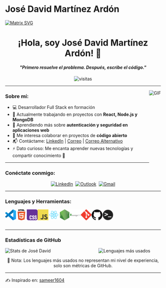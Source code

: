 # José David Martínez Ardón

[![Matrix SVG](https://raw.githubusercontent.com/rodrigograca31/rodrigograca31/master/matrix.svg)](https://www.youtube.com/watch?v=SDkAGkd4NLc) 

<p>
  <h1 align="center"><b>¡Hola, soy José David Martínez Ardón! 👋</b></h1>
</p>

<p>
  <h4 align="center"><b><i>"Primero resuelve el problema. Después, escribe el código."</i></b></h4>
</p>

<p align="center">
    <img align="center" alt="visitas" src="https://gpvc.arturio.dev/jdma-2" />
</p>

---

<img align="right" height="270px" alt="GIF" src="https://media.giphy.com/media/CVtNe84hhYF9u/giphy.gif" />

### Sobre mí:
- 💻 Desarrollador Full Stack en formación  
- 🔭 Actualmente trabajando en proyectos con **React, Node.js y MongoDB**  
- 🌱 Aprendiendo más sobre **autenticación y seguridad en aplicaciones web**  
- 👯 Me interesa colaborar en proyectos de **código abierto**  
- 📬 Contáctame: [LinkedIn](https://www.linkedin.com/in/jose-david-martinez-ardon-3167a9224/) | [Correo](mailto:jdma_cachito52@hotmail.com) | [Correo Alternativo](mailto:jdma.cachicacho53@gmail.com)  
- ⚡ Dato curioso: Me encanta aprender nuevas tecnologías y compartir conocimiento 🚀  

---

### Conéctate conmigo:

<p align="center">
<a href="https://www.linkedin.com/in/jose-david-martinez-ardon-3167a9224/"><img src="https://img.shields.io/badge/linkedin-%230077B5.svg?&style=for-the-badge&logo=linkedin&logoColor=white" alt="LinkedIn" /></a>&nbsp;
<a href="mailto:jdma_cachito52@hotmail.com"><img src="https://img.shields.io/badge/Outlook-0078D4?style=for-the-badge&logo=microsoft-outlook&logoColor=white" alt="Outlook"/></a>&nbsp;
<a href="mailto:jdma.cachicacho53@gmail.com"><img src="https://img.shields.io/badge/Gmail-D14836?style=for-the-badge&logo=gmail&logoColor=white" alt="Gmail"/></a>
</p>

---

### Lenguajes y Herramientas: 

<img align="left" alt="Visual Studio Code" width="35px" src="https://raw.githubusercontent.com/github/explore/main/topics/visual-studio-code/visual-studio-code.png" />
<img align="left" alt="HTML5" width="35px" src="https://raw.githubusercontent.com/github/explore/main/topics/html/html.png" />
<img align="left" alt="CSS3" width="35px" src="https://raw.githubusercontent.com/github/explore/main/topics/css/css.png" />
<img align="left" alt="JavaScript" width="35px" src="https://raw.githubusercontent.com/github/explore/main/topics/javascript/javascript.png" />
<img align="left" alt="React" width="35px" src="https://raw.githubusercontent.com/github/explore/main/topics/react/react.png" />
<img align="left" alt="Node.js" width="35px" src="https://raw.githubusercontent.com/github/explore/main/topics/nodejs/nodejs.png" />
<img align="left" alt="MongoDB" width="35px" src="https://raw.githubusercontent.com/github/explore/main/topics/mongodb/mongodb.png" />
<img align="left" alt="Git" width="35px" src="https://raw.githubusercontent.com/github/explore/main/topics/git/git.png" />
<img align="left" alt="GitHub" width="35px" src="https://raw.githubusercontent.com/github/explore/main/topics/github/github.png" />
<img align="left" alt="Terminal" width="35px" src="https://raw.githubusercontent.com/github/explore/main/topics/terminal/terminal.png" />
<br>
<br>
<br>

---

### Estadísticas de GitHub

<img align="left" src="https://github-readme-stats.vercel.app/api?username=Jdma-2&&show_icons=true&include_all_commits=true&title_color=fff&icon_color=79ff97&text_color=efefef&bg_color=24292e" alt="Stats de José David" width="60%">
  
<img src="https://github-readme-stats.vercel.app/api/top-langs/?username=Jdma-2&show_icons=true&hide_border=true&theme=radical" width="37%" alt="Lenguajes más usados">

<p align="center">
    📌 Nota: Los lenguajes más usados no representan mi nivel de experiencia, solo son métricas de GitHub.
</p>

---
✍️ Inspirado en: [sameer1604](https://github.com/sameer1604)
